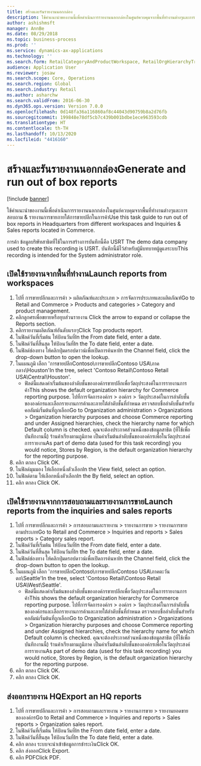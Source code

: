 ```yaml
---
title: สร้างและรันรายงานนอกกล่อง
description: ใช้คำแนะนำของงานนี้เพื่อดำเนินการรายงานนอกกล่องในศูนย์ควบคุมจากพื้นที่ทำงานต่างๆและการสอบถาม & รายงานการขายภายใต้การขายปลีกในการค้า
author: ashishmsft
manager: AnnBe
ms.date: 08/29/2018
ms.topic: business-process
ms.prod: ''
ms.service: dynamics-ax-applications
ms.technology: ''
ms.search.form: RetailCategoryAndProductWorkspace, RetailOrgHierarchyTreeLookup, SrsReportViewerForm
audience: Application User
ms.reviewer: josaw
ms.search.scope: Core, Operations
ms.search.region: Global
ms.search.industry: Retail
ms.author: asharchw
ms.search.validFrom: 2016-06-30
ms.dyn365.ops.version: Version 7.0.0
ms.openlocfilehash: 0d148fa36a116860af8c44043d90759b8a2d76fb
ms.sourcegitcommit: 199848e78df5cb7c439b001bdbe1ece963593cdb
ms.translationtype: HT
ms.contentlocale: th-TH
ms.lasthandoff: 10/13/2020
ms.locfileid: "4416160"
---
```

# <a name="generate-and-run-out-of-box-reports"></a><span data-ttu-id="bdf59-103">สร้างและรันรายงานนอกกล่อง</span><span class="sxs-lookup"><span data-stu-id="bdf59-103">Generate and run out of box reports</span></span>

[!include [banner](../includes/banner.md)]

<span data-ttu-id="bdf59-104">ใช้คำแนะนำของงานนี้เพื่อดำเนินการรายงานนอกกล่องในศูนย์ควบคุมจากพื้นที่ทำงานต่างๆและการสอบถาม & รายงานการขายภายใต้การขายปลีกในการค้า</span><span class="sxs-lookup"><span data-stu-id="bdf59-104">Use this task guide to run out of box reports in Headquarters from different workspaces and Inquiries & Sales reports located in Commerce.</span></span>

<span data-ttu-id="bdf59-105">การค้า ข้อมูลบริษัทสาธิตที่ใช้ในการสร้างการบันทึกนี้คือ USRT </span><span class="sxs-lookup"><span data-stu-id="bdf59-105">The demo data company used to create this recording is USRT.</span></span> <span data-ttu-id="bdf59-106">บันทึกนี้มีไว้สำหรับผู้มีบทบาทผู้ดูแลระบบ</span><span class="sxs-lookup"><span data-stu-id="bdf59-106">This recording is intended for the System administrator role.</span></span>

## <a name="launch-reports-from-workspaces"></a><span data-ttu-id="bdf59-107">เปิดใช้รายงานจากพื้นที่ทำงาน</span><span class="sxs-lookup"><span data-stu-id="bdf59-107">Launch reports from workspaces</span></span>
1. <span data-ttu-id="bdf59-108">ไปที่ การขายปลีกและการค้า > ผลิตภัณฑ์และประเภท > การจัดการประเภทและผลิตภัณฑ์</span><span class="sxs-lookup"><span data-stu-id="bdf59-108">Go to Retail and Commerce > Products and categories > Category and product management.</span></span>
2. <span data-ttu-id="bdf59-109">คลิกลูกศรเพื่อขยายหรือยุบส่วนรายงาน </span><span class="sxs-lookup"><span data-stu-id="bdf59-109">Click the arrow to expand or collapse the Reports section.</span></span>
3. <span data-ttu-id="bdf59-110">คลิกรายงานผลิตภัณฑ์อันดับแรกๆ</span><span class="sxs-lookup"><span data-stu-id="bdf59-110">Click Top products report.</span></span>
4. <span data-ttu-id="bdf59-111">ในฟิลด์วันที่เริ่มต้น ให้ป้อนวันที่</span><span class="sxs-lookup"><span data-stu-id="bdf59-111">In the From date field, enter a date.</span></span>
5. <span data-ttu-id="bdf59-112">ในฟิลด์วันที่สิ้นสุด ให้ป้อนวันที่</span><span class="sxs-lookup"><span data-stu-id="bdf59-112">In the To date field, enter a date.</span></span>
6. <span data-ttu-id="bdf59-113">ในฟิลด์ช่องทาง ให้คลิกปุ่มดรอปดาวน์เพื่อเปิดการค้นหา</span><span class="sxs-lookup"><span data-stu-id="bdf59-113">In the Channel field, click the drop-down button to open the lookup.</span></span>
7. <span data-ttu-id="bdf59-114">ในแผนภูมิ เลือก 'การขายปลีกContoso\การขายปลีกContoso USA\ภาคกลาง\Houston'</span><span class="sxs-lookup"><span data-stu-id="bdf59-114">In the tree, select 'Contoso Retail\Contoso Retail USA\Central\Houston'.</span></span>
    * <span data-ttu-id="bdf59-115">ฟิลด์นี้แสดงค่าเริ่มต้นของลำดับชั้นขององค์กรขายปลีกเพื่อวัตถุประสงค์ในการรายงานการค้า</span><span class="sxs-lookup"><span data-stu-id="bdf59-115">This shows the default organization hierarchy for Commerce reporting purpose.</span></span>   <span data-ttu-id="bdf59-116">ไปที่การจัดการองค์กร  > องค์กร > วัตถุประสงค์ในการลำดับชั้นขององค์กรและเลือกรายงานการค้าและภายใต้ลำดับชั้นที่กำหนด ตรวจสอบชื่อลำดับชั้นสำหรับคอลัมน์เริ่มต้นที่ถูกเลือก</span><span class="sxs-lookup"><span data-stu-id="bdf59-116">Go to Organization administration > Organizations > Organization hierarchy purposes and choose Commerce reporting and under Assigned hierarchies, check the hierarchy name for which Default column is checked.</span></span> <span data-ttu-id="bdf59-117">คุณจะต้องประกาศส่วนหนึ่งของข้อมูลสาธิต (ที่ใช้เพื่อบันทึกงานนี้) ร้านค้าเรียงตามภูมิภาค เป็นค่าเริ่มต้นลำดับชั้นขององค์กรเพื่อในวัตถุประสงค์การรายงาน</span><span class="sxs-lookup"><span data-stu-id="bdf59-117">As part of demo data (used for this task recording) you would notice, Stores by Region, is the default organization hierarchy for the reporting purpose.</span></span>     
8. <span data-ttu-id="bdf59-118">คลิก ตกลง </span><span class="sxs-lookup"><span data-stu-id="bdf59-118">Click OK.</span></span>
9. <span data-ttu-id="bdf59-119">ในฟิลด์มุมมอง ให้เลือกหนึ่งตัวเลือก</span><span class="sxs-lookup"><span data-stu-id="bdf59-119">In the View field, select an option.</span></span>
10. <span data-ttu-id="bdf59-120">ในฟิลด์ตาม ให้เลือกหนึ่งตัวเลือก</span><span class="sxs-lookup"><span data-stu-id="bdf59-120">In the By field, select an option.</span></span>
11. <span data-ttu-id="bdf59-121">คลิก ตกลง </span><span class="sxs-lookup"><span data-stu-id="bdf59-121">Click OK.</span></span>

## <a name="launch-reports-from-the-inquiries-and-sales-reports"></a><span data-ttu-id="bdf59-122">เปิดใช้รายงานจากการสอบถามและรายงานการขาย</span><span class="sxs-lookup"><span data-stu-id="bdf59-122">Launch reports from the inquiries and sales reports</span></span>
1. <span data-ttu-id="bdf59-123">ไปที่ การขายปลีกและการค้า > การสอบถามและรายงาน > รายงานการขาย > รายงานการขายตามประเภท</span><span class="sxs-lookup"><span data-stu-id="bdf59-123">Go to Retail and Commerce > Inquiries and reports > Sales reports > Category sales report.</span></span>
2. <span data-ttu-id="bdf59-124">ในฟิลด์วันที่เริ่มต้น ให้ป้อนวันที่</span><span class="sxs-lookup"><span data-stu-id="bdf59-124">In the From date field, enter a date.</span></span>
3. <span data-ttu-id="bdf59-125">ในฟิลด์วันที่สิ้นสุด ให้ป้อนวันที่</span><span class="sxs-lookup"><span data-stu-id="bdf59-125">In the To date field, enter a date.</span></span>
4. <span data-ttu-id="bdf59-126">ในฟิลด์ช่องทาง ให้คลิกปุ่มดรอปดาวน์เพื่อเปิดการค้นหา</span><span class="sxs-lookup"><span data-stu-id="bdf59-126">In the Channel field, click the drop-down button to open the lookup.</span></span>
5. <span data-ttu-id="bdf59-127">ในแผนภูมิ เลือก 'การขายปลีกContoso\การขายปลีกContoso USA\ภาคตะวันตก\Seattle'</span><span class="sxs-lookup"><span data-stu-id="bdf59-127">In the tree, select 'Contoso Retail\Contoso Retail USA\West\Seattle'.</span></span>
    * <span data-ttu-id="bdf59-128">ฟิลด์นี้แสดงค่าเริ่มต้นของลำดับชั้นขององค์กรขายปลีกเพื่อวัตถุประสงค์ในการรายงานการค้า</span><span class="sxs-lookup"><span data-stu-id="bdf59-128">This shows the default organization hierarchy for Commerce reporting purpose.</span></span> <span data-ttu-id="bdf59-129">ไปที่การจัดการองค์กร  > องค์กร > วัตถุประสงค์ในการลำดับชั้นขององค์กรและเลือกรายงานการค้าและภายใต้ลำดับชั้นที่กำหนด ตรวจสอบชื่อลำดับชั้นสำหรับคอลัมน์เริ่มต้นที่ถูกเลือก</span><span class="sxs-lookup"><span data-stu-id="bdf59-129">Go to Organization administration > Organizations > Organization hierarchy purposes and choose Commerce reporting and under Assigned hierarchies, check the hierarchy name for which Default column is checked.</span></span> <span data-ttu-id="bdf59-130">คุณจะต้องประกาศส่วนหนึ่งของข้อมูลสาธิต (ที่ใช้เพื่อบันทึกงานนี้) ร้านค้าเรียงตามภูมิภาค เป็นค่าเริ่มต้นลำดับชั้นขององค์กรเพื่อในวัตถุประสงค์การรายงาน</span><span class="sxs-lookup"><span data-stu-id="bdf59-130">As part of demo data (used for this task recording) you would notice, Stores by Region, is the default organization hierarchy for the reporting purpose.</span></span>     
6. <span data-ttu-id="bdf59-131">คลิก ตกลง </span><span class="sxs-lookup"><span data-stu-id="bdf59-131">Click OK.</span></span>
7. <span data-ttu-id="bdf59-132">คลิก ตกลง </span><span class="sxs-lookup"><span data-stu-id="bdf59-132">Click OK.</span></span>

## <a name="export-an-hq-reports"></a><span data-ttu-id="bdf59-133">ส่งออกรายงาน HQ</span><span class="sxs-lookup"><span data-stu-id="bdf59-133">Export an HQ reports</span></span>
1. <span data-ttu-id="bdf59-134">ไปที่ การขายปลีกและการค้า > การสอบถามและรายงาน > รายงานการขาย > รายงานยอดขายขององค์กร</span><span class="sxs-lookup"><span data-stu-id="bdf59-134">Go to Retail and Commerce > Inquiries and reports > Sales reports > Organization sales report.</span></span>
2. <span data-ttu-id="bdf59-135">ในฟิลด์วันที่เริ่มต้น ให้ป้อนวันที่</span><span class="sxs-lookup"><span data-stu-id="bdf59-135">In the From date field, enter a date.</span></span>
3. <span data-ttu-id="bdf59-136">ในฟิลด์วันที่สิ้นสุด ให้ป้อนวันที่</span><span class="sxs-lookup"><span data-stu-id="bdf59-136">In the To date field, enter a date.</span></span>
4. <span data-ttu-id="bdf59-137">คลิก ตกลง ระบบจะนำเข้าข้อมูลการชำระเงิน</span><span class="sxs-lookup"><span data-stu-id="bdf59-137">Click OK.</span></span>
5. <span data-ttu-id="bdf59-138">คลิก ส่งออก</span><span class="sxs-lookup"><span data-stu-id="bdf59-138">Click Export.</span></span>
6. <span data-ttu-id="bdf59-139">คลิก PDF</span><span class="sxs-lookup"><span data-stu-id="bdf59-139">Click PDF.</span></span>

